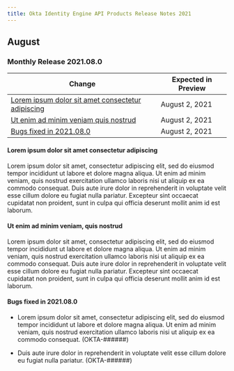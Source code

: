 ```yaml
---
title: Okta Identity Engine API Products Release Notes 2021
---
```

<ApiLifecycle access="ie" />

## August

### Monthly Release 2021.08.0

| Change                                                                   | Expected in Preview |
|--------------------------------------------------------------------------| ------------------- |
| [Lorem ipsum dolor sit amet consectetur adipiscing](#lorem-ipsum-dolor-sit-amet-consectetur-adipiscing) | August 2, 2021 |
| [Ut enim ad minim veniam quis nostrud](#ut-enim-ad-minim-veniam-quis-nostrud) | August 2, 2021 |
| [Bugs fixed in 2021.08.0](#bugs-fixed-in-2021-08-0) | August 2, 2021 |

#### Lorem ipsum dolor sit amet consectetur adipiscing

Lorem ipsum dolor sit amet, consectetur adipiscing elit, sed do eiusmod tempor incididunt ut labore et dolore magna aliqua. Ut enim ad minim veniam, quis nostrud exercitation ullamco laboris nisi ut aliquip ex ea commodo consequat. Duis aute irure dolor in reprehenderit in voluptate velit esse cillum dolore eu fugiat nulla pariatur. Excepteur sint occaecat cupidatat non proident, sunt in culpa qui officia deserunt mollit anim id est laborum. <!--OKTA-######-->

#### Ut enim ad minim veniam, quis nostrud

Lorem ipsum dolor sit amet, consectetur adipiscing elit, sed do eiusmod tempor incididunt ut labore et dolore magna aliqua. Ut enim ad minim veniam, quis nostrud exercitation ullamco laboris nisi ut aliquip ex ea commodo consequat. Duis aute irure dolor in reprehenderit in voluptate velit esse cillum dolore eu fugiat nulla pariatur. Excepteur sint occaecat cupidatat non proident, sunt in culpa qui officia deserunt mollit anim id est laborum. <!--OKTA-######-->

#### Bugs fixed in 2021.08.0

- Lorem ipsum dolor sit amet, consectetur adipiscing elit, sed do eiusmod tempor incididunt ut labore et dolore magna aliqua. Ut enim ad minim veniam, quis nostrud exercitation ullamco laboris nisi ut aliquip ex ea commodo consequat. (OKTA-######)

- Duis aute irure dolor in reprehenderit in voluptate velit esse cillum dolore eu fugiat nulla pariatur. (OKTA-######)
